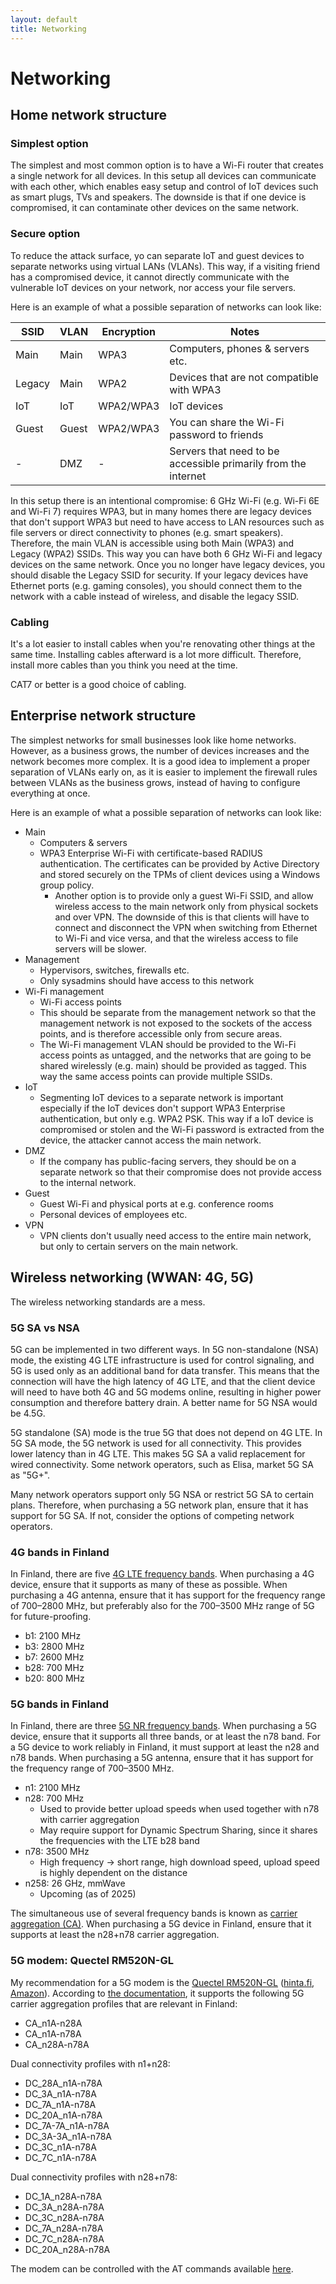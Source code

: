 ```yaml
---
layout: default
title: Networking
---
```

# Networking

## Home network structure
### Simplest option
The simplest and most common option is to have a Wi-Fi router that creates a single network for all devices.
In this setup all devices can communicate with each other,
which enables easy setup and control of IoT devices such as smart plugs, TVs and speakers.
The downside is that if one device is compromised,
it can contaminate other devices on the same network.

### Secure option
To reduce the attack surface,
yo can separate IoT and guest devices to separate networks using virtual LANs (VLANs).
This way, if a visiting friend has a compromised device,
it cannot directly communicate with the vulnerable IoT devices on your network,
nor access your file servers.

Here is an example of what a possible separation of networks can look like:

| SSID   | VLAN  | Encryption | Notes                                                          |
|--------|-------|------------|----------------------------------------------------------------|
| Main   | Main  | WPA3       | Computers, phones & servers etc.                               |
| Legacy | Main  | WPA2       | Devices that are not compatible with WPA3                      |
| IoT    | IoT   | WPA2/WPA3  | IoT devices                                                    |
| Guest  | Guest | WPA2/WPA3  | You can share the Wi-Fi password to friends                    |
| -      | DMZ   | -          | Servers that need to be accessible primarily from the internet |

In this setup there is an intentional compromise:
6 GHz Wi-Fi (e.g. Wi-Fi 6E and Wi-Fi 7) requires WPA3,
but in many homes there are legacy devices that don't support WPA3
but need to have access to LAN resources such as file servers or direct connectivity to phones (e.g. smart speakers).
Therefore, the main VLAN is accessible using both Main (WPA3) and Legacy (WPA2) SSIDs.
This way you can have both 6 GHz Wi-Fi and legacy devices on the same network.
Once you no longer have legacy devices, you should disable the Legacy SSID for security.
If your legacy devices have Ethernet ports (e.g. gaming consoles),
you should connect them to the network with a cable instead of wireless,
and disable the legacy SSID.

### Cabling
It's a lot easier to install cables when you're renovating other things at the same time.
Installing cables afterward is a lot more difficult.
Therefore, install more cables than you think you need at the time.

CAT7 or better is a good choice of cabling.



## Enterprise network structure
The simplest networks for small businesses look like home networks.
However, as a business grows, the number of devices increases and the network becomes more complex.
It is a good idea to implement a proper separation of VLANs early on,
as it is easier to implement the firewall rules between VLANs as the business grows,
instead of having to configure everything at once.

Here is an example of what a possible separation of networks can look like:

- Main
  - Computers & servers
  - WPA3 Enterprise Wi-Fi with certificate-based RADIUS authentication.
    The certificates can be provided by Active Directory
    and stored securely on the TPMs of client devices using a Windows group policy.
    - Another option is to provide only a guest Wi-Fi SSID,
      and allow wireless access to the main network only from physical sockets and over VPN.
      The downside of this is that clients will have to connect and disconnect the VPN
      when switching from Ethernet to Wi-Fi and vice versa,
      and that the wireless access to file servers will be slower.
- Management
  - Hypervisors, switches, firewalls etc.
  - Only sysadmins should have access to this network
- Wi-Fi management
  - Wi-Fi access points
  - This should be separate from the management network
    so that the management network is not exposed to the sockets of the access points,
    and is therefore accessible only from secure areas.
  - The Wi-Fi management VLAN should be provided to the Wi-Fi access points as untagged,
    and the networks that are going to be shared wirelessly (e.g. main) should be provided as tagged.
    This way the same access points can provide multiple SSIDs.
- IoT
  - Segmenting IoT devices to a separate network is important especially if the IoT devices don't support
    WPA3 Enterprise authentication, but only e.g. WPA2 PSK.
    This way if a IoT device is compromised or stolen and the Wi-Fi password is extracted from the device,
    the attacker cannot access the main network.
- DMZ
  - If the company has public-facing servers,
    they should be on a separate network so that their compromise does not provide access to the internal network.
- Guest
  - Guest Wi-Fi and physical ports at e.g. conference rooms
  - Personal devices of employees etc.
- VPN
  - VPN clients don't usually need access to the entire main network, but only to certain servers on the main network.


## Wireless networking (WWAN: 4G, 5G)
The wireless networking standards are a mess.

### 5G SA vs NSA
5G can be implemented in two different ways.
In 5G non-standalone (NSA) mode,
the existing 4G LTE infrastructure is used for control signaling,
and 5G is used only as an additional band for data transfer.
This means that the connection will have the high latency of 4G LTE,
and that the client device will need to have both 4G and 5G modems online,
resulting in higher power consumption and therefore battery drain.
A better name for 5G NSA would be 4.5G.

5G standalone (SA) mode is the true 5G that does not depend on 4G LTE.
In 5G SA mode, the 5G network is used for all connectivity.
This provides lower latency than in 4G LTE.
This makes 5G SA a valid replacement for wired connectivity.
Some network operators, such as Elisa, market 5G SA as "5G+".

Many network operators support only 5G NSA or restrict 5G SA to certain plans.
Therefore, when purchasing a 5G network plan, ensure that it has support for 5G SA.
If not, consider the options of competing network operators.


### 4G bands in Finland
In Finland, there are five
[4G LTE frequency bands](https://en.wikipedia.org/wiki/LTE_frequency_bands).
When purchasing a 4G device, ensure that it supports as many of these as possible.
When purchasing a 4G antenna, ensure that it has support for the frequency range of 700–2800 MHz,
but preferably also for the 700–3500 MHz range of 5G for future-proofing.

- b1: 2100 MHz
- b3: 2800 MHz
- b7: 2600 MHz
- b28: 700 MHz
- b20: 800 MHz


### 5G bands in Finland
In Finland, there are three
[5G NR frequency bands](https://en.wikipedia.org/wiki/5G_NR_frequency_bands).
When purchasing a 5G device, ensure that it supports all three bands,
or at least the n78 band.
For a 5G device to work reliably in Finland, it must support at least the n28 and n78 bands.
When purchasing a 5G antenna, ensure that it has support for the frequency range of 700–3500 MHz.

- n1: 2100 MHz
- n28: 700 MHz
  - Used to provide better upload speeds when used together with n78 with carrier aggregation
  - May require support for Dynamic Spectrum Sharing, since it shares the frequencies with the LTE b28 band
- n78: 3500 MHz
  - High frequency → short range, high download speed, upload speed is highly dependent on the distance
- n258: 26 GHz, mmWave
  - Upcoming (as of 2025)

The simultaneous use of several frequency bands is known as
[carrier aggregation (CA)](https://en.wikipedia.org/wiki/Carrier_aggregation).
When purchasing a 5G device in Finland, ensure that it supports at least the n28+n78 carrier aggregation.

### 5G modem: Quectel RM520N-GL
My recommendation for a 5G modem is the
[Quectel RM520N-GL](https://www.quectel.com/product/5g-rm520n-series/)
([hinta.fi](https://hinta.fi/haku?q=RM520N-GL), [Amazon](https://www.amazon.de/dp/B0DP69BYJW)).
According to
[the documentation](https://github.com/4IceG/RM520N-GL/blob/main/Documents/Quectel_RM520N-GL_CA%26EN-DC_Features_V1.0.xls),
it supports the following 5G carrier aggregation profiles that are relevant in Finland:
- CA_n1A-n28A
- CA_n1A-n78A
- CA_n28A-n78A

Dual connectivity profiles with n1+n28:
- DC_28A_n1A-n78A
- DC_3A_n1A-n78A
- DC_7A_n1A-n78A
- DC_20A_n1A-n78A
- DC_7A-7A_n1A-n78A
- DC_3A-3A_n1A-n78A
- DC_3C_n1A-n78A
- DC_7C_n1A-n78A

Dual connectivity profiles with n28+n78:
- DC_1A_n28A-n78A
- DC_3A_n28A-n78A
- DC_3C_n28A-n78A
- DC_7A_n28A-n78A
- DC_7C_n28A-n78A
- DC_20A_n28A-n78A

The modem can be controlled with the AT commands available
[here](https://github.com/4IceG/RM520N-GL/blob/main/Documents/Quectel_RG520N%26RG525F%26RG5x0F%26RM5x0N%26RM521F_Series_AT_Commands_Manual_V1.0.pdf).
